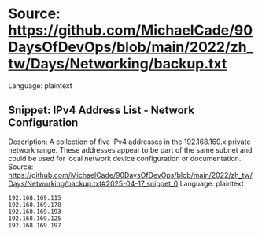 # Source: https://github.com/MichaelCade/90DaysOfDevOps/blob/main/2022/zh_tw/Days/Networking/backup.txt
Language: plaintext

## Snippet: IPv4 Address List - Network Configuration
Description: A collection of five IPv4 addresses in the 192.168.169.x private network range. These addresses appear to be part of the same subnet and could be used for local network device configuration or documentation.
Source: https://github.com/MichaelCade/90DaysOfDevOps/blob/main/2022/zh_tw/Days/Networking/backup.txt#2025-04-17_snippet_0
Language: plaintext

```plaintext
192.168.169.115
192.168.169.178
192.168.169.193
192.168.169.125
192.168.169.197
```